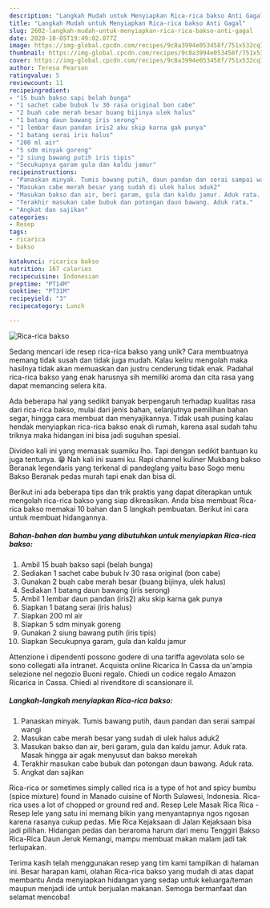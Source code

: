 ```yaml
---
description: "Langkah Mudah untuk Menyiapkan Rica-rica bakso Anti Gagal"
title: "Langkah Mudah untuk Menyiapkan Rica-rica bakso Anti Gagal"
slug: 2602-langkah-mudah-untuk-menyiapkan-rica-rica-bakso-anti-gagal
date: 2020-10-05T19:49:02.077Z
image: https://img-global.cpcdn.com/recipes/9c8a3994e053458f/751x532cq70/rica-rica-bakso-foto-resep-utama.jpg
thumbnail: https://img-global.cpcdn.com/recipes/9c8a3994e053458f/751x532cq70/rica-rica-bakso-foto-resep-utama.jpg
cover: https://img-global.cpcdn.com/recipes/9c8a3994e053458f/751x532cq70/rica-rica-bakso-foto-resep-utama.jpg
author: Teresa Pearson
ratingvalue: 5
reviewcount: 11
recipeingredient:
- "15 buah bakso sapi belah bunga"
- "1 sachet cabe bubuk lv 30 rasa original bon cabe"
- "2 buah cabe merah besar buang bijinya ulek halus"
- "1 batang daun bawang iris serong"
- "1 lembar daun pandan iris2 aku skip karna gak punya"
- "1 batang serai iris halus"
- "200 ml air"
- "5 sdm minyak goreng"
- "2 siung bawang putih iris tipis"
- "Secukupnya garam gula dan kaldu jamur"
recipeinstructions:
- "Panaskan minyak. Tumis bawang putih, daun pandan dan serai sampai wangi"
- "Masukan cabe merah besar yang sudah di ulek halus aduk2"
- "Masukan bakso dan air, beri garam, gula dan kaldu jamur. Aduk rata. Masak hingga air agak menyusut dan bakso merekah"
- "Terakhir masukan cabe bubuk dan potongan daun bawang. Aduk rata."
- "Angkat dan sajikan"
categories:
- Resep
tags:
- ricarica
- bakso

katakunci: ricarica bakso 
nutrition: 167 calories
recipecuisine: Indonesian
preptime: "PT14M"
cooktime: "PT31M"
recipeyield: "3"
recipecategory: Lunch

---
```



![Rica-rica bakso](https://img-global.cpcdn.com/recipes/9c8a3994e053458f/751x532cq70/rica-rica-bakso-foto-resep-utama.jpg)

Sedang mencari ide resep rica-rica bakso yang unik? Cara membuatnya memang tidak susah dan tidak juga mudah. Kalau keliru mengolah maka hasilnya tidak akan memuaskan dan justru cenderung tidak enak. Padahal rica-rica bakso yang enak harusnya sih memiliki aroma dan cita rasa yang dapat memancing selera kita.

Ada beberapa hal yang sedikit banyak berpengaruh terhadap kualitas rasa dari rica-rica bakso, mulai dari jenis bahan, selanjutnya pemilihan bahan segar, hingga cara membuat dan menyajikannya. Tidak usah pusing kalau hendak menyiapkan rica-rica bakso enak di rumah, karena asal sudah tahu triknya maka hidangan ini bisa jadi suguhan spesial.

Divideo kali ini yang memasak suamiku lho. Tapi dengan sedikit bantuan ku juga tentunya. 😁 Nah kali ini suami ku. Rapi channel kuliner Mukbang bakso Beranak legendaris yang terkenal di pandeglang yaitu baso Sogo menu Bakso Beranak pedas murah tapi enak dan bisa di.


Berikut ini ada beberapa tips dan trik praktis yang dapat diterapkan untuk mengolah rica-rica bakso yang siap dikreasikan. Anda bisa membuat Rica-rica bakso memakai 10 bahan dan 5 langkah pembuatan. Berikut ini cara untuk membuat hidangannya.

<!--inarticleads1-->

##### Bahan-bahan dan bumbu yang dibutuhkan untuk menyiapkan Rica-rica bakso:

1. Ambil 15 buah bakso sapi (belah bunga)
1. Sediakan 1 sachet cabe bubuk lv 30 rasa original (bon cabe)
1. Gunakan 2 buah cabe merah besar (buang bijinya, ulek halus)
1. Sediakan 1 batang daun bawang (iris serong)
1. Ambil 1 lembar daun pandan (iris2) aku skip karna gak punya
1. Siapkan 1 batang serai (iris halus)
1. Siapkan 200 ml air
1. Siapkan 5 sdm minyak goreng
1. Gunakan 2 siung bawang putih (iris tipis)
1. Siapkan Secukupnya garam, gula dan kaldu jamur


Attenzione i dipendenti possono godere di una tariffa agevolata solo se sono collegati alla intranet. Acquista online Ricarica In Cassa da un&#39;ampia selezione nel negozio Buoni regalo. Chiedi un codice regalo Amazon Ricarica in Cassa. Chiedi al rivenditore di scansionare il. 

<!--inarticleads2-->

##### Langkah-langkah menyiapkan Rica-rica bakso:

1. Panaskan minyak. Tumis bawang putih, daun pandan dan serai sampai wangi
1. Masukan cabe merah besar yang sudah di ulek halus aduk2
1. Masukan bakso dan air, beri garam, gula dan kaldu jamur. Aduk rata. Masak hingga air agak menyusut dan bakso merekah
1. Terakhir masukan cabe bubuk dan potongan daun bawang. Aduk rata.
1. Angkat dan sajikan


Rica-rica or sometimes simply called rica is a type of hot and spicy bumbu (spice mixture) found in Manado cuisine of North Sulawesi, Indonesia. Rica-rica uses a lot of chopped or ground red and. Resep Lele Masak Rica Rica - Resep lele yang satu ini memang bikin yang menyantapnya ngos ngosan karena rasanya cukup pedas. Mie Rica Kejaksaan di Jalan Kejaksaan bisa jadi pilihan. Hidangan pedas dan beraroma harum dari menu Tenggiri Bakso Rica-Rica Daun Jeruk Kemangi, mampu membuat makan malam jadi tak terlupakan. 

Terima kasih telah menggunakan resep yang tim kami tampilkan di halaman ini. Besar harapan kami, olahan Rica-rica bakso yang mudah di atas dapat membantu Anda menyiapkan hidangan yang sedap untuk keluarga/teman maupun menjadi ide untuk berjualan makanan. Semoga bermanfaat dan selamat mencoba!
